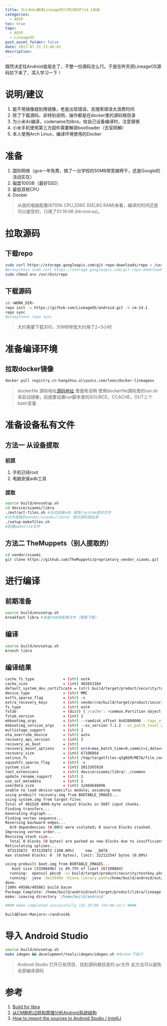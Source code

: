 ```yaml
---
title: 为小米4c编译LineageOS(CM/AOSP)14.1系统
categories:
  - AOSP
toc: true
tags:
  - AOSP
  - LineageOS
post_asset_folder: false
date: 2017-07-31 13:46:03
description:
---
```


既然决定往Android底层走了，不整一份源码怎么行。于是在昨天把LineageOS源码拉下来了，深入学习一下！

<!--more-->

# 说明/建议

1. 能不用镜像就别用镜像，老是出现错误，去搜索错误太浪费时间
2. 除了下载源码，非特别说明，操作都是在docker里的源码根目录
3. 为小米4c编译，codename为libra，给自己设备编译时，注意替换
4. 小米手机使用第三方固件需要解锁bootloader（去官网解）
5. 本人使用Arch Linux，编译环境使用的Docker

# 准备

1. 国际网络（gce一年免费，搞了一台学校的50MB带宽被榨干，还是Google的活动实在）
2. 磁盘100GB（最好SSD）
3. 最低双核CPU
4. Docker

> 从我的电脑配置(6700k CPU,256G SSD,8G RAM)来看，编译的时间还是可以接受的，只用了01:19:06 (hh:mm:ss)。

# 拉取源码

## 下载repo

``` bash
sudo curl https://storage.googleapis.com/git-repo-downloads/repo > /usr/bin/repo #翻墙下载用下面的命令，proxychain功能自己去百度
#proxychain sudo curl https://storage.googleapis.com/git-repo-downloads/repo > /usr/bin/repo 
sudo chmod a+x /usr/bin/repo
```

## 下载源码
``` bash
cd <WORK_DIR>
repo init -u https://github.com/LineageOS/android.git -b cm-14.1
repo sync
#proxychain repo sync
```

> 大约需要下载30G，50MB带宽大约用了2~3小时

# 准备编译环境

## 拉取docker镜像

``` bash
docker pull registry.cn-hangzhou.aliyuncs.com/leon/docker-lineageos
```

> dockerfile 源码地址[源码地址](https://code.aliyun.com/leon0516/lineageos-docker)
> 里面有说明
> 使用dockerfile源码里的run.sh来启动镜像，前提要设置run脚本里的SOURCE，CCACHE，OUT三个bash变量

# 准备设备私有文件

## 方法一 从设备提取

### 前提

1. 手机已经root
2. 电脑安装adb工具

### 提取

``` bash
source build/envsetup.sh
cd device/xiaomi/libra
./extract-files.sh #自动连接adb 提取/system里的文件
#文件提取到vendor/xiaomi/libra/ 相对源码根目录
./setup-makefiles.sh
#配置makefile文件
```

## 方法二 TheMuppets（别人提取的）

``` bash
cd vendor/xiaomi
git clone https://github.com/TheMuppets/proprietary_vendor_xiaomi.git .
```

# 进行编译

## 前期准备

``` bash
source build/envsetup.sh
breakfast libra #准备内核和配置文件（需要下载）
```

## 编译

``` bash
source build/envsetup.sh
brunch libra
```

## 编译结果

``` bash
cache_fs_type             = (str) ext4
cache_size                = (int) 402653184
default_system_dev_certificate = (str) build/target/product/security/testkey
device_type               = (str) MMC
extfs_sparse_flag         = (str) -s
extra_recovery_keys       = (str) vendor/cm/build/target/product/security/lineage
fs_type                   = (str) ext4
fstab                     = (dict) {'/cache': <common.Partition object at 0x7f4305d2b1d0>, '/data': <common.Partition object at 0x7f4305d2b590>, '/system': <common.Partition object at 0x7f4305d2b650>, '/recovery': <common.Partition object at 0x7f4305d2b5d0>, '/boot': <common.Partition object at 0x7f4305d2b810>, '/misc': <common.Partition object at 0x7f4305d2b410>}
fstab_version             = (int) 2
mkbootimg_args            = (str) --ramdisk_offset 0x02000000 --tags_offset 0x00000100
mkbootimg_version_args    = (str) --os_version 7.1.2 --os_patch_level 2017-07-05
multistage_support        = (str) 1
ota_override_device       = (str) auto
recovery_api_version      = (int) 3
recovery_as_boot          = (str) 
recovery_mount_options    = (str) ext4=max_batch_time=0,commit=1,data=ordered,barrier=1,errors=panic,nodelalloc
recovery_size             = (int) 67108864
selinux_fc                = (str) /tmp/targetfiles-q3gN1M/META/file_contexts.bin
squashfs_sparse_flag      = (str) -s
system_size               = (int) 2013265920
tool_extensions           = (str) device/xiaomi/libra/../common
update_rename_support     = (str) 1
use_set_metadata          = (str) 1
userdata_size             = (int) 12469648896
unable to load device-specific module; assuming none
using prebuilt recovery.img from BOOTABLE_IMAGES...
using system.img from target-files
Total of 491520 4096-byte output blocks in 5607 input chunks.
Finding transfers...
Generating digraph...
Finding vertex sequence...
Reversing backward edges...
  0/0 dependencies (0.00%) were violated; 0 source blocks stashed.
Improving vertex order...
Revising stash size...
  Total 0 blocks (0 bytes) are packed as new blocks due to insufficient cache size.
Reticulating splines...
 973135872  973135872 (100.00%)     new __DATA
max stashed blocks: 0  (0 bytes), limit: 322122547 bytes (0.00%)

using prebuilt boot.img from BOOTABLE_IMAGES...
   boot size (33386496) is 49.75% of limit (67108864)
  running:  openssl pkcs8 -in build/target/product/security/testkey.pk8 -inform DER -nocrypt
  running:  java -Xmx2048m -Djava.library.path=/home/build/android/out/host/linux-x86/lib64 -jar /home/build/android/out/host/linux-x86/framework/signapk.jar -w build/target/product/security/testkey.x509.pem build/target/product/security/testkey.pk8 /tmp/tmplfxQq5 /home/build/android/out/target/product/libra/lineage_libra-ota-21c595d9d1.zip
done.
[100% 49586/49586] build bacon
Package Complete: /home/build/android/out/target/product/libra/lineage-14.1-20170730-UNOFFICIAL-libra.zip
make: Leaving directory '/home/build/android'

#### make completed successfully (01:19:06 (hh:mm:ss)) ####

build@leon-Manjaro:~/android$ 
```

# 导入 Android Studio

``` bash
source build/envsetup.sh
make idegen && development/tools/idegen/idegen.sh #docker下执行
```

> Android Studio 打开已有项目，找到源码根目录的.ipr文件
> 此方法可以避免全部编译源码

# 参考

1. [Build for libra](https://wiki.lineageos.org/devices/libra/build#download-the-source-code)
2. [从CM刷机过程和原理分析Android系统结构](http://blog.csdn.net/luoshengyang/article/details/29688041)
3. [How to import the sources to Android Studio / IntelliJ](https://wiki.lineageos.org/import-android-studio-howto.html)